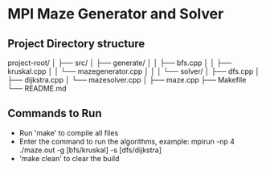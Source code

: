 # MPI Maze Generator and Solver

## Project Directory structure

project-root/
│
├── src/
│   ├── generate/
│   │   ├── bfs.cpp
│   │   ├── kruskal.cpp
│   │   └── mazegenerator.cpp
│   │
│   └── solver/
│       ├── dfs.cpp
│       ├── dijkstra.cpp
│       └── mazesolver.cpp
│
├── maze.cpp
├── Makefile
└── README.md

## Commands to Run

* Run 'make' to compile all files
* Enter the command to run the algorithms, example: mpirun -np 4 ./maze.out -g [bfs/kruskal] -s [dfs/dijkstra]
* 'make clean' to clear the build
